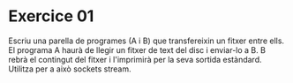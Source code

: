 # Exercice 01

Escriu una parella de programes (A i B) que transfereixin un fitxer entre ells. El programa A haurà de llegir un fitxer de text del disc i enviar-lo a B. B rebrà el contingut del fitxer i l'imprimirà per la seva sortida estàndard. Utilitza per a això sockets stream.